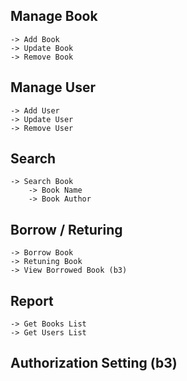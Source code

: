 Manage Book
-----------
	-> Add Book
	-> Update Book
	-> Remove Book

Manage User
-----------
	-> Add User
	-> Update User
	-> Remove User
	
Search
------
	-> Search Book
		-> Book Name
		-> Book Author
	
Borrow / Returing
-----------------
	-> Borrow Book
	-> Retuning Book
	-> View Borrowed Book (b3)

Report
------
	-> Get Books List
	-> Get Users List
	
Authorization Setting (b3)
---------------------